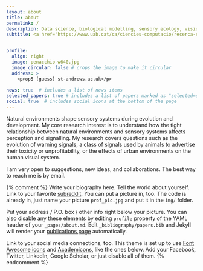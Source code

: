 ```yaml
---
layout: about
title: about
permalink: /
description: Data science, biological modelling, sensory ecology, vision.
subtitle: <a href="https://www.uab.cat/ca/ciencies-computacio/recerca-ciencies-computacio">Universitat Autònoma de Barcelona, Computer Science Department</a> • <a target="_blank" href="https://www.st-andrews.ac.uk/psychology-neuroscience/">University of St Andrews, Psychology and Neuroscience</a>.


profile:
  align: right
  image: penacchio-w640.jpg
  image_circular: false # crops the image to make it circular
  address: >
    <p>op5 [guess] st-andrews.ac.uk</p>
    
news: true  # includes a list of news items
selected_papers: true # includes a list of papers marked as "selected={true}"
social: true  # includes social icons at the bottom of the page
---
```


Natural environments shape sensory systems during evolution and development. My core research interest is to understand how the tight relationship between natural environments and sensory systems affects perception and signalling. My research covers questions such as the evolution of warning signals, a class of signals used by animals to advertise their toxicity or unprofitability, or the effects of urban environments on the human visual system. 

I am very open to suggestions, new ideas, and collaborations. The best way to reach me is by email. 

{% comment %} 
Write your biography here. Tell the world about yourself. Link to your favorite [subreddit](http://reddit.com). You can put a picture in, too. The code is already in, just name your picture `prof_pic.jpg` and put it in the `img/` folder.

Put your address / P.O. box / other info right below your picture. You can also disable any these elements by editing `profile` property of the YAML header of your `_pages/about.md`. Edit `_bibliography/papers.bib` and Jekyll will render your [publications page](/al-folio/publications/) automatically.

Link to your social media connections, too. This theme is set up to use [Font Awesome icons](http://fortawesome.github.io/Font-Awesome/) and [Academicons](https://jpswalsh.github.io/academicons/), like the ones below. Add your Facebook, Twitter, LinkedIn, Google Scholar, or just disable all of them.
{% endcomment %} 
